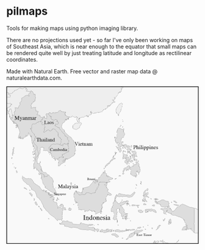 # pilmaps
Tools for making maps using python imaging library.

There are no projections used yet - so far I've only been working on maps of Southeast Asia, which is near enough to the equator that small maps can be rendered quite well by just treating latitude and longitude as rectilinear coordinates.

Made with Natural Earth. Free vector and raster map data @ naturalearthdata.com.

![Southeast Asia Countries](/maps/sea_countries.png)
